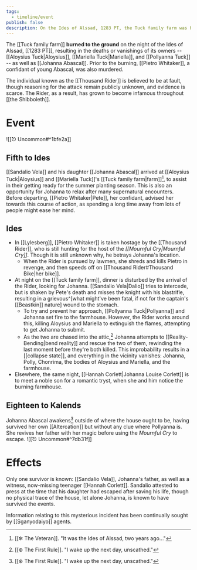 ```yaml
---
tags:
  - timeline/event
publish: false
description: On the Ides of Alssad, 1283 PT, the Tuck family farm was burnt to the ground.
---
```


The [[Tuck family farm]] **burned to the ground** on the night of the Ides of Alssad, [[1283 PT]], resulting in the deaths or vanishings of its owners -- [[Aloysius Tuck|Aloysius]], [[Mariella Tuck|Mariella]], and [[Pollyanna Tuck]] --  as well as [[Johanna Abascal]]. Prior to the burning, [[Pietro Whitaker]], a confidant of young Abascal, was also murdered.

The individual known as the [[Thousand Rider]] is believed to be at fault, though reasoning for the attack remain publicly unknown, and evidence is scarce. The Rider, as a result, has grown to become infamous throughout [[the Shibboleth]].

# Event
![[⎋ Uncommon#^1bfe2a]]
## Fifth to Ides
[[Sandalio Vela]] and his daughter [[Johanna Abascal]] arrived at [[Aloysius Tuck|Aloysius]] and [[Mariella Tuck]]'s [[Tuck family farm|farm]][^1], to assist in their getting ready for the summer planting season. This is also an opportunity for Johanna to relax after many supernatural encounters. Before departing, [[Pietro Whitaker|Pete]], her confidant, advised her towards this course of action, as spending a long time away from lots of people might ease her mind.
## Ides
* In [[Lylesberg]], [[Pietro Whitaker]] is taken hostage by the [[Thousand Rider]], who is still hunting for the host of the *[[Mournful Cry|Mournful Cry]]*. Though it is still unknown why, he betrays Johanna's location. 
	* When the Rider is pursued by lawmen, she shreds and kills Pietro in revenge, and then speeds off on [[Thousand Rider#Thousand Bike|her bike]].
* At night on the [[Tuck family farm]], dinner is disturbed by the arrival of the Rider, looking for Johanna. [[Sandalio Vela|Dalio]] tries to intercede, but is shaken by Pete's death and misses the knight with his blastrifle, resulting in a grievous^[what might've been fatal, if not for the captain's [[Beastkin]] nature] wound to the stomach. 
	* To try and prevent her approach, [[Pollyanna Tuck|Pollyanna]] and Johanna set fire to the farmhouse. However, the Rider works around this, killing Aloysius and Mariella to extinguish the flames, attempting to get Johanna to submit. 
	* As the two are chased into the attic,[^2] Johanna attempts to [[Reality-Bending|bend reality]] and rescue the two of them, rewinding the last moment before they're both killed. This improbability results in a [[collapse state]], and everything in the vicinity vanishes: Johanna, Polly, Chonrima, the bodies of Aloysius and Mariella, and the farmhouse.
* Elsewhere, the same night, [[Hannah Corlett|Johanna Louise Corlett]] is to meet a noble son for a romantic tryst, when she and him notice the burning farmhouse.

## Eighteen to Kalends
Johanna Abascal awakens[^2] outside of where the house ought to be, having survived her own [[Altercation]] but without any clue where Pollyanna is. She revives her father with her magic before using the *Mournful Cry* to escape.
![[⎋ Uncommon#^7db31f]]
# Effects

Only one survivor is known: [[Sandalio Vela]], Johanna's father, as well as a witness, now-missing teenager [[Hannah Corlett]]. Sandalio attested to press at the time that his daughter had escaped after saving his life, though no physical trace of the house, let alone Johanna, is known to have survived the events. 

Information relating to this mysterious incident has been continually sought by [[Sganyodaiyo]] agents.

[^1]: [[✼ The Veteran]].  "It was the Ides of Alssad, two years ago..."
[^2]: [[⊛ The First Rule]]. "I wake up the next day, unscathed."